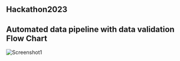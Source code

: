 ## Hackathon2023

## Automated data pipeline with data validation Flow Chart
![Screenshot1](https://github.com/saileshchauhan/Hackathon2023/blob/master/Hackathon_DataPipeline-Final-2.drawio.png)
